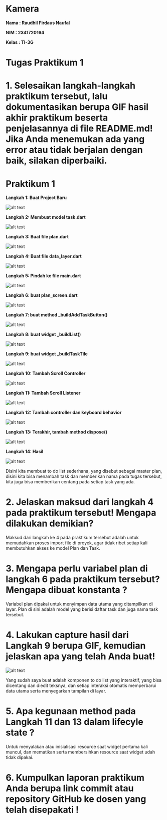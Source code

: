 # Kamera

**Nama : Raudhil Firdaus Naufal** 

**NIM : 2341720164**  

**Kelas : TI-3G**

# Tugas Praktikum 1

# 1. Selesaikan langkah-langkah praktikum tersebut, lalu dokumentasikan berupa GIF hasil akhir praktikum beserta penjelasannya di file README.md! Jika Anda menemukan ada yang error atau tidak berjalan dengan baik, silakan diperbaiki.

# Praktikum 1

**Langkah 1: Buat Project Baru**

![alt text](img/image.png)


**Langkah 2: Membuat model task.dart**

![alt text](<img/image copy.png>)

**Langkah 3: Buat file plan.dart**

![alt text](<img/image copy 2.png>)

**Langkah 4: Buat file data_layer.dart**

![alt text](<img/image copy 3.png>)

**Langkah 5: Pindah ke file main.dart**

![alt text](<img/image copy 4.png>)

**Langkah 6: buat plan_screen.dart**

![alt text](<img/image copy 5.png>)

**Langkah 7: buat method _buildAddTaskButton()**

![alt text](<img/image copy 6.png>)

**Langkah 8: buat widget _buildList()**

![alt text](<img/image copy 7.png>)

**Langkah 9: buat widget _buildTaskTile**

![alt text](<img/image copy 8.png>)

**Langkah 10: Tambah Scroll Controller**

![alt text](<img/image copy 9.png>)

**Langkah 11: Tambah Scroll Listener**

![alt text](<img/image copy 10.png>)

**Langkah 12: Tambah controller dan keyboard behavior**

![alt text](<img/image copy 11.png>)

**Langkah 13: Terakhir, tambah method dispose()**

![alt text](<img/image copy 12.png>)

**Langkah 14: Hasil**

![alt text](gif/video2.gif)

Disini kita membuat to do list sederhana, yang disebut sebagai master plan, disini kita bisa menambah task dan memberikan nama pada tugas tersebut, kita juga bisa memberikan centang pada setiap task yang ada.

# 2. Jelaskan maksud dari langkah 4 pada praktikum tersebut! Mengapa dilakukan demikian?

Maksud dari langkah ke 4 pada praktikum tersebut adalah untuk memudahkan proses import file di proyek, agar tidak ribet setiap kali membutuhkan akses ke model Plan dan Task.

# 3. Mengapa perlu variabel plan di langkah 6 pada praktikum tersebut? Mengapa dibuat konstanta ?

Variabel plan dipakai untuk menyimpan data utama yang ditampilkan di layar. Plan di sini adalah model yang berisi daftar task dan juga nama task tersebut.

# 4. Lakukan capture hasil dari Langkah 9 berupa GIF, kemudian jelaskan apa yang telah Anda buat!

![alt text](gif/video1.gif)

Yang sudah saya buat adalah komponen to do list yang interaktif, yang bisa dicentang dan diedit teksnya, dan setiap interaksi otomatis memperbarui data utama serta menyegarkan tampilan di layar.

# 5. Apa kegunaan method pada Langkah 11 dan 13 dalam lifecyle state ?

Untuk menyalakan atau inisialisasi resource saat widget pertama kali muncul, dan mematikan serta membersihkan resource saat widget udah tidak dipakai.


# 6. Kumpulkan laporan praktikum Anda berupa link commit atau repository GitHub ke dosen yang telah disepakati !
























































































